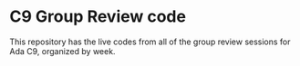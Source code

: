 # C9 Group Review code
This repository has the live codes from all of the group review sessions for Ada C9, organized by week.
